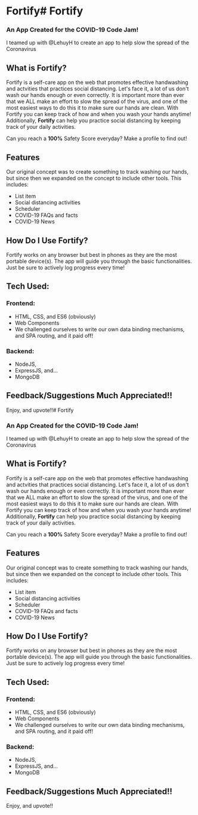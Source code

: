 # Fortify# Fortify 

### An App Created for the COVID-19 Code Jam! 

I teamed up with @LehuyH to create an app to help slow the spread of the Coronavirus

## What is Fortify? 

Fortify is a self-care app on the web that promotes effective handwashing and actvities that practices social distancing. Let's face it, a lot of us don't wash our hands enough or even correctly. It is important more than ever that we ALL make an effort to slow the spread of the virus, and one of the most easiest ways to do this it to make sure our hands are clean. With Fortify you can keep track of how and when you wash your hands anytime! Additionally, **Fortify** can help you practice social distancing by keeping track of your daily activities. 

Can you reach a **100%** Safety Score everyday? Make a profile to find out! 

## Features 

Our original concept was to create something to track washing our hands, but since then we expanded on the concept to include other tools. This includes: 
 - List item
 - Social distancing activities
 - Scheduler
 - COVID-19 FAQs and facts
 - COVID-19 News 

## How Do I Use Fortify? 

Fortify works on any browser but best in phones as they are the most portable device(s). The app will guide you through the basic functionalities. Just be sure to actively log progress every time! 

## Tech Used:

### Frontend:
- HTML, CSS, and ES6 (obviously)
- Web Components
- We challenged ourselves to write our own data binding mechanisms, and SPA routing, and it paid off! 

### Backend:
- NodeJS, 
- ExpressJS, and...
- MongoDB

## Feedback/Suggestions Much Appreciated!!

Enjoy, and upvote!!# Fortify 

### An App Created for the COVID-19 Code Jam! 

I teamed up with @LehuyH to create an app to help slow the spread of the Coronavirus

## What is Fortify? 

Fortify is a self-care app on the web that promotes effective handwashing and actvities that practices social distancing. Let's face it, a lot of us don't wash our hands enough or even correctly. It is important more than ever that we ALL make an effort to slow the spread of the virus, and one of the most easiest ways to do this it to make sure our hands are clean. With Fortify you can keep track of how and when you wash your hands anytime! Additionally, **Fortify** can help you practice social distancing by keeping track of your daily activities. 

Can you reach a **100%** Safety Score everyday? Make a profile to find out! 

## Features 

Our original concept was to create something to track washing our hands, but since then we expanded on the concept to include other tools. This includes: 
 - List item
 - Social distancing activities
 - Scheduler
 - COVID-19 FAQs and facts
 - COVID-19 News 

## How Do I Use Fortify? 

Fortify works on any browser but best in phones as they are the most portable device(s). The app will guide you through the basic functionalities. Just be sure to actively log progress every time! 

## Tech Used:

### Frontend:
- HTML, CSS, and ES6 (obviously)
- Web Components
- We challenged ourselves to write our own data binding mechanisms, and SPA routing, and it paid off! 

### Backend:
- NodeJS, 
- ExpressJS, and...
- MongoDB

## Feedback/Suggestions Much Appreciated!!

Enjoy, and upvote!!
